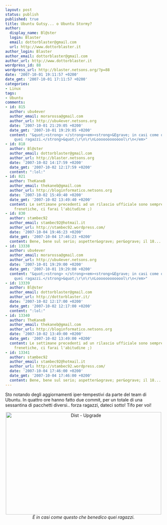 ```yaml
---
layout: post
status: publish
published: true
title: Ubuntu Gutsy... o Ubuntu Stormy?
author:
  display_name: Bl@ster
  login: Blaster
  email: dottorblaster@gmail.com
  url: http://www.dottorblaster.it
author_login: Blaster
author_email: dottorblaster@gmail.com
author_url: http://www.dottorblaster.it
wordpress_id: 88
wordpress_url: http://blaster.netsons.org/?p=88
date: '2007-10-01 19:11:57 +0200'
date_gmt: '2007-10-01 17:11:57 +0200'
categories:
- Linux
tags:
- Ubuntu
comments:
- id: 815
  author: ubu4ever
  author_email: morarossa@gmail.com
  author_url: http://ubu4ever.netsons.org
  date: '2007-10-01 21:29:05 +0200'
  date_gmt: '2007-10-01 19:29:05 +0200'
  content: "&quot;<strong> </strong><em><strong>&Egrave; in casi come questo che benedico
    quei ragazzi.</strong>&quot;\r\n\r\nLooooooooooool\r\n</em>"
- id: 818
  author: Bl@ster
  author_email: dottorblaster@gmail.com
  author_url: http://blaster.netsons.org
  date: '2007-10-02 14:17:59 +0200'
  date_gmt: '2007-10-02 12:17:59 +0200'
  content: ":lol:"
- id: 821
  author: TheKaneB
  author_email: thekaneb@gmail.com
  author_url: http://bloginformatico.netsons.org
  date: '2007-10-02 15:49:40 +0200'
  date_gmt: '2007-10-02 13:49:40 +0200'
  content: Le settimane precedenti ad un rilascio ufficiale sono sempre cos&igrave;
    frenetiche, ci farai l'abitudine ;)
- id: 830
  author: stambec92
  author_email: stambec92@hotmail.it
  author_url: http://stambec92.wordpress.com/
  date: '2007-10-04 19:46:23 +0200'
  date_gmt: '2007-10-04 17:46:23 +0200'
  content: Bene, bene sul serio; aspetter&ograve; per&ograve; il 18...
- id: 13338
  author: ubu4ever
  author_email: morarossa@gmail.com
  author_url: http://ubu4ever.netsons.org
  date: '2007-10-01 19:29:00 +0200'
  date_gmt: '2007-10-01 19:29:00 +0200'
  content: "&quot;<strong> </strong><em><strong>&Egrave; in casi come questo che benedico
    quei ragazzi.</strong>&quot;\r\n\r\nLooooooooooool\r\n</em>"
- id: 13339
  author: Bl@ster
  author_email: dottorblaster@gmail.com
  author_url: http://dottorblaster.it/
  date: '2007-10-02 12:17:00 +0200'
  date_gmt: '2007-10-02 12:17:00 +0200'
  content: ":lol:"
- id: 13340
  author: TheKaneB
  author_email: thekaneb@gmail.com
  author_url: http://bloginformatico.netsons.org
  date: '2007-10-02 13:49:00 +0200'
  date_gmt: '2007-10-02 13:49:00 +0200'
  content: Le settimane precedenti ad un rilascio ufficiale sono sempre cos&igrave;
    frenetiche, ci farai l'abitudine ;)
- id: 13341
  author: stambec92
  author_email: stambec92@hotmail.it
  author_url: http://stambec92.wordpress.com/
  date: '2007-10-04 17:46:00 +0200'
  date_gmt: '2007-10-04 17:46:00 +0200'
  content: Bene, bene sul serio; aspetter&ograve; per&ograve; il 18...
---
```

<p>Sto notando degli aggiornamenti iper-tempestivi da parte del team di Ubuntu. In quattro ore hanno fatto due commit, per un totale di una sessantina di pacchetti diversi.. forza ragazzi, dateci sotto! Tifo per voi!</p>
<p align="center"><a href="http://www.flickr.com/photos/fotoblaster/1468277879/" title="Condivisione di foto"><img src="http://farm2.static.flickr.com/1029/1468277879_f5f260f7c3.jpg" alt="Dist - Upgrade" height="329" width="500" /></a><br />
<em>È in casi come questo che benedico quei ragazzi.</em></p>

